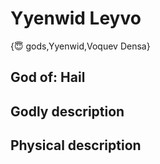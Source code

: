 # Yyenwid Leyvo

{😇 gods,Yyenwid,Voquev Densa}

## **God of:** Hail

## **Godly description**

## **Physical description**